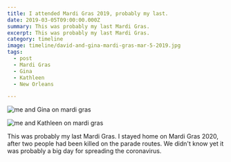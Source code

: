 ```yaml
---
title: I attended Mardi Gras 2019, probably my last.
date: 2019-03-05T09:00:00.000Z
summary: This was probably my last Mardi Gras. 
excerpt: This was probably my last Mardi Gras. 
category: timeline
image: timeline/david-and-gina-mardi-gras-mar-5-2019.jpg
tags:
  - post
  - Mardi Gras 
  - Gina
  - Kathleen
  - New Orleans

---
```


![me and Gina on mardi gras](/static/img/timeline/david-and-gina-mardi-gras-mar-5-2019.jpg)

![me and Kathleen on mardi gras](/static/img/timeline/david-and-kathleen-mardi-gras-mar-5-2019.jpg)

This was probably my last Mardi Gras. I stayed home on Mardi Gras 2020, after two people had been killed on the parade routes. We didn't know yet it was probably a big day for spreading the coronavirus.
